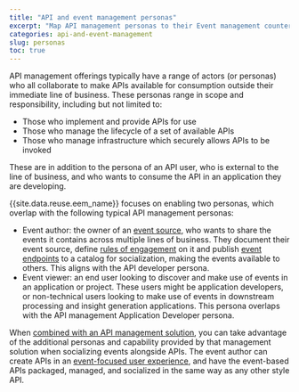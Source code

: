 ```yaml
---
title: "API and event management personas"
excerpt: "Map API management personas to their Event management counterparts."
categories: api-and-event-management
slug: personas
toc: true
---
```


API management offerings typically have a range of actors (or personas) who all collaborate to make APIs available for consumption outside their immediate line of business. These personas range in scope and responsibility, including but not limited to:

- Those who implement and provide APIs for use
- Those who manage the lifecycle of a set of available APIs
- Those who manage infrastructure which securely allows APIs to be invoked 

These are in addition to the persona of an API user, who is external to the line of business, and who wants to consume the API in an application they are developing.

{{site.data.reuse.eem_name}} focuses on enabling two personas, which overlap with the following typical API management personas:

- Event author: the owner of an [event source](../../about/key-concepts/#event-source), who wants to share the events it contains across multiple lines of business. They document their event source, define [rules of engagement](../../integrating-with-apic/apic-eem-concepts/#policy) on it and publish [event endpoints](../../about/key-concepts/#event-endpoint) to a catalog for socialization, making the events available to others. This aligns with the API developer persona.
- Event viewer: an end user looking to discover and make use of events in an application or project. These users might be application developers, or non-technical users looking to make use of events in downstream processing and insight generation applications. This persona overlaps with the API management Application Developer persona.

When [combined with an API management solution](../combining-events-and-api-management/#benefits-of-combining-api-and-event-management), you can take advantage of the additional personas and capability provided by that management solution when socializing events alongside APIs. The event author can create APIs in an [event-focused user experience](../combining-events-and-api-management/#differences-between-api-and-event-management-solutions), and have the event-based APIs packaged, managed, and socialized in the same way as any other style API.
